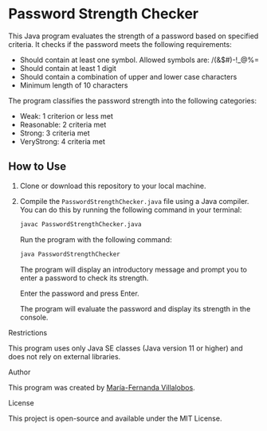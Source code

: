 # Password Strength Checker

This Java program evaluates the strength of a password based on specified criteria. It checks if the password meets the following requirements:

- Should contain at least one symbol. Allowed symbols are: /(&$#)-!_@%=
- Should contain at least 1 digit
- Should contain a combination of upper and lower case characters
- Minimum length of 10 characters

The program classifies the password strength into the following categories:

- Weak: 1 criterion or less met
- Reasonable: 2 criteria met
- Strong: 3 criteria met
- VeryStrong: 4 criteria met

## How to Use

1. Clone or download this repository to your local machine.

2. Compile the `PasswordStrengthChecker.java` file using a Java compiler. You can do this by running the following command in your terminal:

   ```bash
   javac PasswordStrengthChecker.java
    ```

    Run the program with the following command:

    ```bash
    java PasswordStrengthChecker
    ```

    The program will display an introductory message and prompt you to enter a password to check its strength.

    Enter the password and press Enter.

    The program will evaluate the password and display its strength in the console.

Restrictions

This program uses only Java SE classes (Java version 11 or higher) and does not rely on external libraries.


Author

This program was created by [María-Fernanda Villalobos](https://github.com/MariferVL).

License

This project is open-source and available under the MIT License.